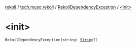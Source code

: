 [rekoil](../../index.md) / [tech.muso.rekoil](../index.md) / [RekoilDependencyException](index.md) / [&lt;init&gt;](./-init-.md)

# &lt;init&gt;

`RekoilDependencyException(string: `[`String`](https://kotlinlang.org/api/latest/jvm/stdlib/kotlin/-string/index.html)`?)`